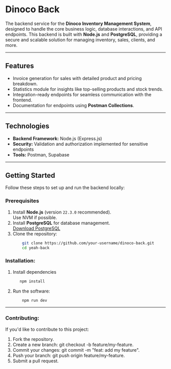# **Dinoco Back**

The backend service for the **Dinoco Inventory Management System**, designed to handle the core business logic, database interactions, and API endpoints. This backend is built with **Node.js** and **PostgreSQL**, providing a secure and scalable solution for managing inventory, sales, clients, and more.

---

## **Features**
- Invoice generation for sales with detailed product and pricing breakdown.
- Statistics module for insights like top-selling products and stock trends.
- Integration-ready endpoints for seamless communication with the frontend.
- Documentation for endpoints using **Postman Collections**.

---

## **Technologies**
- **Backend Framework:** Node.js (Express.js)
- **Security:** Validation and authorization implemented for sensitive endpoints
- **Tools:** Postman, Supabase

---

## **Getting Started**
Follow these steps to set up and run the backend locally:

### **Prerequisites**
1. Install **Node.js** (version `22.3.0` recommended).  
   Use NVM if possible.
2. Install **PostgreSQL** for database management.  
   [Download PostgreSQL](https://www.postgresql.org/download/)
3. Clone the repository:
   ```bash
       git clone https://github.com/your-username/dinoco-back.git
       cd yeah-back
   ```

### **Installation**:  
1. Install dependencies
    ```bash    
       npm install
    ```
2. Run the software:
   ```bash
       npm run dev
   ```

---

### **Contributing**:
If you'd like to contribute to this project:

1. Fork the repository.
2. Create a new branch: git checkout -b feature/my-feature.
3. Commit your changes: git commit -m "feat: add my feature".
4. Push your branch: git push origin feature/my-feature.
5. Submit a pull request.
